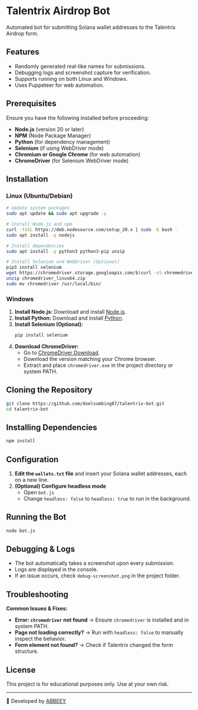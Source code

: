 # Talentrix Airdrop Bot

Automated bot for submitting Solana wallet addresses to the Talentrix Airdrop form.

## Features
- Randomly generated real-like names for submissions.
- Debugging logs and screenshot capture for verification.
- Supports running on both Linux and Windows.
- Uses Puppeteer for web automation.

## Prerequisites
Ensure you have the following installed before proceeding:

- **Node.js** (version 20 or later)
- **NPM** (Node Package Manager)
- **Python** (for dependency management)
- **Selenium** (if using WebDriver mode)
- **Chromium or Google Chrome** (for web automation)
- **ChromeDriver** (for Selenium WebDriver mode)

## Installation

### Linux (Ubuntu/Debian)
```sh
# Update system packages
sudo apt update && sudo apt upgrade -y

# Install Node.js and npm
curl -fsSL https://deb.nodesource.com/setup_20.x | sudo -E bash -
sudo apt install -y nodejs

# Install dependencies
sudo apt install -y python3 python3-pip unzip

# Install Selenium and WebDriver (Optional)
pip3 install selenium
wget https://chromedriver.storage.googleapis.com/$(curl -sS chromedriver.storage.googleapis.com/LATEST_RELEASE)/chromedriver_linux64.zip
unzip chromedriver_linux64.zip
sudo mv chromedriver /usr/local/bin/
```

### Windows
1. **Install Node.js:** Download and install [Node.js](https://nodejs.org/).
2. **Install Python:** Download and install [Python](https://www.python.org/downloads/).
3. **Install Selenium (Optional):**
   ```sh
   pip install selenium
   ```
4. **Download ChromeDriver:**
   - Go to [ChromeDriver Download](https://chromedriver.chromium.org/downloads).
   - Download the version matching your Chrome browser.
   - Extract and place `chromedriver.exe` in the project directory or system PATH.

## Cloning the Repository
```sh
git clone https://github.com/doelsumbing87/talentrix-bot.git
cd talentrix-bot
```

## Installing Dependencies
```sh
npm install
```

## Configuration
1. **Edit the `wallets.txt` file** and insert your Solana wallet addresses, each on a new line.
2. **(Optional) Configure headless mode**
   - Open `bot.js`
   - Change `headless: false` to `headless: true` to run in the background.

## Running the Bot
```sh
node bot.js
```

## Debugging & Logs
- The bot automatically takes a screenshot upon every submission.
- Logs are displayed in the console.
- If an issue occurs, check `debug-screenshot.png` in the project folder.

## Troubleshooting
**Common Issues & Fixes:**
- **Error: `chromedriver` not found** → Ensure `chromedriver` is installed and in system PATH.
- **Page not loading correctly?** → Run with `headless: false` to manually inspect the behavior.
- **Form element not found?** → Check if Talentrix changed the form structure.

## License
This project is for educational purposes only. Use at your own risk.

---
🚀 Developed by [ABBEEY](https://github.com/doelsumbing87)

